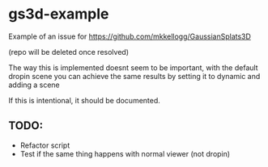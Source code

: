 # gs3d-example

Example of an issue for <https://github.com/mkkellogg/GaussianSplats3D>

(repo will be deleted once resolved)

The way this is implemented doesnt seem to be important, with the default dropin scene you can achieve the same results by setting it to dynamic and adding a scene

If this is intentional, it should be documented.

## TODO:

- Refactor script
- Test if the same thing happens with normal viewer (not dropin)